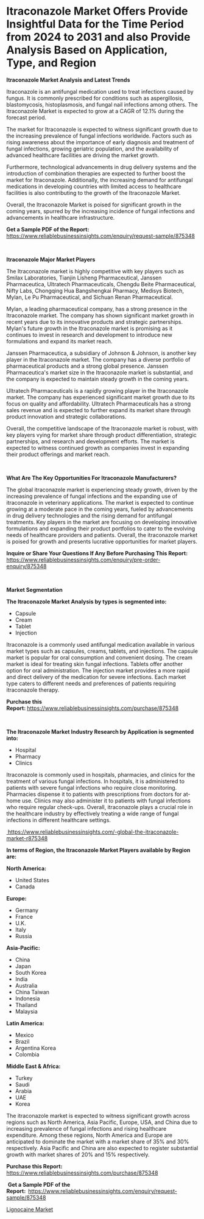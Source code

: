 <p><h1>Itraconazole Market Offers Provide Insightful Data for the Time Period from 2024 to 2031 and also Provide Analysis Based on Application, Type, and Region</h1></p><p><strong>Itraconazole Market Analysis and Latest Trends</strong></p>
<p><p>Itraconazole is an antifungal medication used to treat infections caused by fungus. It is commonly prescribed for conditions such as aspergillosis, blastomycosis, histoplasmosis, and fungal nail infections among others. The Itraconazole Market is expected to grow at a CAGR of 12.1% during the forecast period.</p><p>The market for Itraconazole is expected to witness significant growth due to the increasing prevalence of fungal infections worldwide. Factors such as rising awareness about the importance of early diagnosis and treatment of fungal infections, growing geriatric population, and the availability of advanced healthcare facilities are driving the market growth.</p><p>Furthermore, technological advancements in drug delivery systems and the introduction of combination therapies are expected to further boost the market for Itraconazole. Additionally, the increasing demand for antifungal medications in developing countries with limited access to healthcare facilities is also contributing to the growth of the Itraconazole Market.</p><p>Overall, the Itraconazole Market is poised for significant growth in the coming years, spurred by the increasing incidence of fungal infections and advancements in healthcare infrastructure.</p></p>
<p><strong>Get a Sample PDF of the Report:&nbsp;</strong> <a href="https://www.reliablebusinessinsights.com/enquiry/request-sample/875348">https://www.reliablebusinessinsights.com/enquiry/request-sample/875348</a></p>
<p>&nbsp;</p>
<p><strong>Itraconazole Major Market Players</strong></p>
<p><p>The Itraconazole market is highly competitive with key players such as Smilax Laboratories, Tianjin Lisheng Pharmaceutical, Janssen Pharmaceutica, Ultratech Pharmaceuticals, Chengdu Beite Pharmaceutical, Nifty Labs, Chongqing Hua Bangshengkai Pharmacy, Medisys Biotech, Mylan, Le Pu Pharmaceutical, and Sichuan Renan Pharmaceutical. </p><p>Mylan, a leading pharmaceutical company, has a strong presence in the Itraconazole market. The company has shown significant market growth in recent years due to its innovative products and strategic partnerships. Mylan's future growth in the Itraconazole market is promising as it continues to invest in research and development to introduce new formulations and expand its market reach.</p><p>Janssen Pharmaceutica, a subsidiary of Johnson & Johnson, is another key player in the Itraconazole market. The company has a diverse portfolio of pharmaceutical products and a strong global presence. Janssen Pharmaceutica's market size in the Itraconazole market is substantial, and the company is expected to maintain steady growth in the coming years.</p><p>Ultratech Pharmaceuticals is a rapidly growing player in the Itraconazole market. The company has experienced significant market growth due to its focus on quality and affordability. Ultratech Pharmaceuticals has a strong sales revenue and is expected to further expand its market share through product innovation and strategic collaborations.</p><p>Overall, the competitive landscape of the Itraconazole market is robust, with key players vying for market share through product differentiation, strategic partnerships, and research and development efforts. The market is expected to witness continued growth as companies invest in expanding their product offerings and market reach.</p></p>
<p>&nbsp;</p>
<p><strong>What Are The Key Opportunities For Itraconazole Manufacturers?</strong></p>
<p><p>The global itraconazole market is experiencing steady growth, driven by the increasing prevalence of fungal infections and the expanding use of itraconazole in veterinary applications. The market is expected to continue growing at a moderate pace in the coming years, fueled by advancements in drug delivery technologies and the rising demand for antifungal treatments. Key players in the market are focusing on developing innovative formulations and expanding their product portfolios to cater to the evolving needs of healthcare providers and patients. Overall, the itraconazole market is poised for growth and presents lucrative opportunities for market players.</p></p>
<p><strong>Inquire or Share Your Questions If Any Before Purchasing This Report:</strong> <a href="https://www.reliablebusinessinsights.com/enquiry/pre-order-enquiry/875348">https://www.reliablebusinessinsights.com/enquiry/pre-order-enquiry/875348</a></p>
<p>&nbsp;</p>
<p><strong>Market Segmentation</strong></p>
<p><strong>The Itraconazole Market Analysis by types is segmented into:</strong></p>
<p><ul><li>Capsule</li><li>Cream</li><li>Tablet</li><li>Injection</li></ul></p>
<p><p>Itraconazole is a commonly used antifungal medication available in various market types such as capsules, creams, tablets, and injections. The capsule market is popular for oral consumption and convenient dosing. The cream market is ideal for treating skin fungal infections. Tablets offer another option for oral administration. The injection market provides a more rapid and direct delivery of the medication for severe infections. Each market type caters to different needs and preferences of patients requiring itraconazole therapy.</p></p>
<p><strong>Purchase this Report:&nbsp;</strong><a href="https://www.reliablebusinessinsights.com/purchase/875348">https://www.reliablebusinessinsights.com/purchase/875348</a></p>
<p>&nbsp;</p>
<p><strong>The Itraconazole Market Industry Research by Application is segmented into:</strong></p>
<p><ul><li>Hospital</li><li>Pharmacy</li><li>Clinics</li></ul></p>
<p><p>Itraconazole is commonly used in hospitals, pharmacies, and clinics for the treatment of various fungal infections. In hospitals, it is administered to patients with severe fungal infections who require close monitoring. Pharmacies dispense it to patients with prescriptions from doctors for at-home use. Clinics may also administer it to patients with fungal infections who require regular check-ups. Overall, itraconazole plays a crucial role in the healthcare industry by effectively treating a wide range of fungal infections in different healthcare settings.</p></p>
<p><a href="https://www.reliablebusinessinsights.com/-global-the-itraconazole-market-r875348">&nbsp;https://www.reliablebusinessinsights.com/-global-the-itraconazole-market-r875348</a></p>
<p><strong>In terms of Region, the Itraconazole Market Players available by Region are:</strong></p>
<p>
    <p> <strong> North America: </strong>
        <ul>
            <li>United States</li>
            <li>Canada</li>
        </ul>
        </p> 
    <p> <strong> Europe: </strong>
        <ul>
            <li>Germany</li>
            <li>France</li>
            <li>U.K.</li>
            <li>Italy</li>
            <li>Russia</li>
        </ul>
        </p> 
    <p> <strong> Asia-Pacific: </strong>
        <ul>
            <li>China</li>
            <li>Japan</li>
            <li>South Korea</li>
            <li>India</li>
            <li>Australia</li>
            <li>China Taiwan</li>
            <li>Indonesia</li>
            <li>Thailand</li>
            <li>Malaysia</li>
        </ul>
        </p> 
    <p> <strong> Latin America: </strong>
        <ul>
            <li>Mexico</li>
            <li>Brazil</li>
            <li>Argentina Korea</li>
            <li>Colombia</li>
        </ul>
        </p> 
    <p> <strong> Middle East & Africa: </strong>
        <ul>
            <li>Turkey</li>
            <li>Saudi</li>
            <li>Arabia</li>
            <li>UAE</li>
            <li>Korea</li>
        </ul>
    </p>
    </p>
<p><p>The itraconazole market is expected to witness significant growth across regions such as North America, Asia Pacific, Europe, USA, and China due to increasing prevalence of fungal infections and rising healthcare expenditure. Among these regions, North America and Europe are anticipated to dominate the market with a market share of 35% and 30% respectively. Asia Pacific and China are also expected to register substantial growth with market shares of 20% and 15% respectively.</p></p>
<p><strong>Purchase this Report: </strong><a href="https://www.reliablebusinessinsights.com/purchase/875348">https://www.reliablebusinessinsights.com/purchase/875348</a></p>
<p>&nbsp;<strong>Get a Sample PDF of the Report:&nbsp;&nbsp;</strong><a href="https://www.reliablebusinessinsights.com/enquiry/request-sample/875348">https://www.reliablebusinessinsights.com/enquiry/request-sample/875348</a></p>
<p><strong></strong></p>
<p><p><a href="https://github.com/vimar16th/Market-Research-Report-List-6/blob/main/lignocaine-market.md">Lignocaine Market</a></p></p>